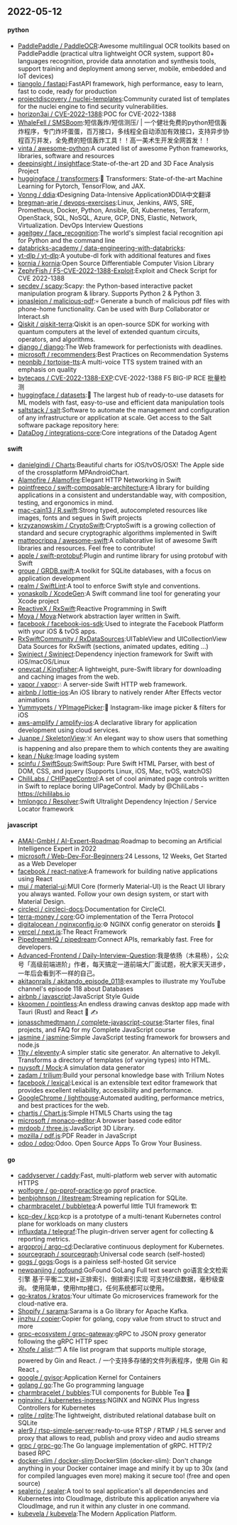 ## 2022-05-12

#### python
* [PaddlePaddle / PaddleOCR](https://github.com/PaddlePaddle/PaddleOCR):Awesome multilingual OCR toolkits based on PaddlePaddle (practical ultra lightweight OCR system, support 80+ languages recognition, provide data annotation and synthesis tools, support training and deployment among server, mobile, embedded and IoT devices)
* [tiangolo / fastapi](https://github.com/tiangolo/fastapi):FastAPI framework, high performance, easy to learn, fast to code, ready for production
* [projectdiscovery / nuclei-templates](https://github.com/projectdiscovery/nuclei-templates):Community curated list of templates for the nuclei engine to find security vulnerabilities.
* [horizon3ai / CVE-2022-1388](https://github.com/horizon3ai/CVE-2022-1388):POC for CVE-2022-1388
* [WhaleFell / SMSBoom](https://github.com/WhaleFell/SMSBoom):短信轰炸/短信测压/ | 一个健壮免费的python短信轰炸程序，专门炸坏蛋蛋，百万接口，多线程全自动添加有效接口，支持异步协程百万并发，全免费的短信轰炸工具！！高一美术生开发全网首发！！
* [vinta / awesome-python](https://github.com/vinta/awesome-python):A curated list of awesome Python frameworks, libraries, software and resources
* [deepinsight / insightface](https://github.com/deepinsight/insightface):State-of-the-art 2D and 3D Face Analysis Project
* [huggingface / transformers](https://github.com/huggingface/transformers):🤗
Transformers: State-of-the-art Machine Learning for Pytorch, TensorFlow, and JAX.
* [Vonng / ddia](https://github.com/Vonng/ddia):《Designing Data-Intensive Application》DDIA中文翻译
* [bregman-arie / devops-exercises](https://github.com/bregman-arie/devops-exercises):Linux, Jenkins, AWS, SRE, Prometheus, Docker, Python, Ansible, Git, Kubernetes, Terraform, OpenStack, SQL, NoSQL, Azure, GCP, DNS, Elastic, Network, Virtualization. DevOps Interview Questions
* [ageitgey / face_recognition](https://github.com/ageitgey/face_recognition):The world's simplest facial recognition api for Python and the command line
* [databricks-academy / data-engineering-with-databricks](https://github.com/databricks-academy/data-engineering-with-databricks):
* [yt-dlp / yt-dlp](https://github.com/yt-dlp/yt-dlp):A youtube-dl fork with additional features and fixes
* [kornia / kornia](https://github.com/kornia/kornia):Open Source Differentiable Computer Vision Library
* [ZephrFish / F5-CVE-2022-1388-Exploit](https://github.com/ZephrFish/F5-CVE-2022-1388-Exploit):Exploit and Check Script for CVE 2022-1388
* [secdev / scapy](https://github.com/secdev/scapy):Scapy: the Python-based interactive packet manipulation program & library. Supports Python 2 & Python 3.
* [jonaslejon / malicious-pdf](https://github.com/jonaslejon/malicious-pdf):💀
Generate a bunch of malicious pdf files with phone-home functionality. Can be used with Burp Collaborator or Interact.sh
* [Qiskit / qiskit-terra](https://github.com/Qiskit/qiskit-terra):Qiskit is an open-source SDK for working with quantum computers at the level of extended quantum circuits, operators, and algorithms.
* [django / django](https://github.com/django/django):The Web framework for perfectionists with deadlines.
* [microsoft / recommenders](https://github.com/microsoft/recommenders):Best Practices on Recommendation Systems
* [neonbjb / tortoise-tts](https://github.com/neonbjb/tortoise-tts):A multi-voice TTS system trained with an emphasis on quality
* [bytecaps / CVE-2022-1388-EXP](https://github.com/bytecaps/CVE-2022-1388-EXP):CVE-2022-1388 F5 BIG-IP RCE 批量检测
* [huggingface / datasets](https://github.com/huggingface/datasets):🤗
The largest hub of ready-to-use datasets for ML models with fast, easy-to-use and efficient data manipulation tools
* [saltstack / salt](https://github.com/saltstack/salt):Software to automate the management and configuration of any infrastructure or application at scale. Get access to the Salt software package repository here:
* [DataDog / integrations-core](https://github.com/DataDog/integrations-core):Core integrations of the Datadog Agent

#### swift
* [danielgindi / Charts](https://github.com/danielgindi/Charts):Beautiful charts for iOS/tvOS/OSX! The Apple side of the crossplatform MPAndroidChart.
* [Alamofire / Alamofire](https://github.com/Alamofire/Alamofire):Elegant HTTP Networking in Swift
* [pointfreeco / swift-composable-architecture](https://github.com/pointfreeco/swift-composable-architecture):A library for building applications in a consistent and understandable way, with composition, testing, and ergonomics in mind.
* [mac-cain13 / R.swift](https://github.com/mac-cain13/R.swift):Strong typed, autocompleted resources like images, fonts and segues in Swift projects
* [krzyzanowskim / CryptoSwift](https://github.com/krzyzanowskim/CryptoSwift):CryptoSwift is a growing collection of standard and secure cryptographic algorithms implemented in Swift
* [matteocrippa / awesome-swift](https://github.com/matteocrippa/awesome-swift):A collaborative list of awesome Swift libraries and resources. Feel free to contribute!
* [apple / swift-protobuf](https://github.com/apple/swift-protobuf):Plugin and runtime library for using protobuf with Swift
* [groue / GRDB.swift](https://github.com/groue/GRDB.swift):A toolkit for SQLite databases, with a focus on application development
* [realm / SwiftLint](https://github.com/realm/SwiftLint):A tool to enforce Swift style and conventions.
* [yonaskolb / XcodeGen](https://github.com/yonaskolb/XcodeGen):A Swift command line tool for generating your Xcode project
* [ReactiveX / RxSwift](https://github.com/ReactiveX/RxSwift):Reactive Programming in Swift
* [Moya / Moya](https://github.com/Moya/Moya):Network abstraction layer written in Swift.
* [facebook / facebook-ios-sdk](https://github.com/facebook/facebook-ios-sdk):Used to integrate the Facebook Platform with your iOS & tvOS apps.
* [RxSwiftCommunity / RxDataSources](https://github.com/RxSwiftCommunity/RxDataSources):UITableView and UICollectionView Data Sources for RxSwift (sections, animated updates, editing ...)
* [Swinject / Swinject](https://github.com/Swinject/Swinject):Dependency injection framework for Swift with iOS/macOS/Linux
* [onevcat / Kingfisher](https://github.com/onevcat/Kingfisher):A lightweight, pure-Swift library for downloading and caching images from the web.
* [vapor / vapor](https://github.com/vapor/vapor):💧
A server-side Swift HTTP web framework.
* [airbnb / lottie-ios](https://github.com/airbnb/lottie-ios):An iOS library to natively render After Effects vector animations
* [Yummypets / YPImagePicker](https://github.com/Yummypets/YPImagePicker):📸
Instagram-like image picker & filters for iOS
* [aws-amplify / amplify-ios](https://github.com/aws-amplify/amplify-ios):A declarative library for application development using cloud services.
* [Juanpe / SkeletonView](https://github.com/Juanpe/SkeletonView):☠️
An elegant way to show users that something is happening and also prepare them to which contents they are awaiting
* [kean / Nuke](https://github.com/kean/Nuke):Image loading system
* [scinfu / SwiftSoup](https://github.com/scinfu/SwiftSoup):SwiftSoup: Pure Swift HTML Parser, with best of DOM, CSS, and jquery (Supports Linux, iOS, Mac, tvOS, watchOS)
* [ChiliLabs / CHIPageControl](https://github.com/ChiliLabs/CHIPageControl):A set of cool animated page controls written in Swift to replace boring UIPageControl. Mady by @ChiliLabs - https://chililabs.io
* [hmlongco / Resolver](https://github.com/hmlongco/Resolver):Swift Ultralight Dependency Injection / Service Locator framework

#### javascript
* [AMAI-GmbH / AI-Expert-Roadmap](https://github.com/AMAI-GmbH/AI-Expert-Roadmap):Roadmap to becoming an Artificial Intelligence Expert in 2022
* [microsoft / Web-Dev-For-Beginners](https://github.com/microsoft/Web-Dev-For-Beginners):24 Lessons, 12 Weeks, Get Started as a Web Developer
* [facebook / react-native](https://github.com/facebook/react-native):A framework for building native applications using React
* [mui / material-ui](https://github.com/mui/material-ui):MUI Core (formerly Material-UI) is the React UI library you always wanted. Follow your own design system, or start with Material Design.
* [circleci / circleci-docs](https://github.com/circleci/circleci-docs):Documentation for CircleCI.
* [terra-money / core](https://github.com/terra-money/core):GO implementation of the Terra Protocol
* [digitalocean / nginxconfig.io](https://github.com/digitalocean/nginxconfig.io):⚙️
NGINX config generator on steroids
💉
* [vercel / next.js](https://github.com/vercel/next.js):The React Framework
* [PipedreamHQ / pipedream](https://github.com/PipedreamHQ/pipedream):Connect APIs, remarkably fast. Free for developers.
* [Advanced-Frontend / Daily-Interview-Question](https://github.com/Advanced-Frontend/Daily-Interview-Question):我是依扬（木易杨），公众号「高级前端进阶」作者，每天搞定一道前端大厂面试题，祝大家天天进步，一年后会看到不一样的自己。
* [akitaonrails / akitando_episode_0118](https://github.com/akitaonrails/akitando_episode_0118):examples to illustrate my YouTube channel's episode 118 about Databases
* [airbnb / javascript](https://github.com/airbnb/javascript):JavaScript Style Guide
* [kkoomen / pointless](https://github.com/kkoomen/pointless):An endless drawing canvas desktop app made with Tauri (Rust) and React
🎨
✍️
* [jonasschmedtmann / complete-javascript-course](https://github.com/jonasschmedtmann/complete-javascript-course):Starter files, final projects, and FAQ for my Complete JavaScript course
* [jasmine / jasmine](https://github.com/jasmine/jasmine):Simple JavaScript testing framework for browsers and node.js
* [11ty / eleventy](https://github.com/11ty/eleventy):A simpler static site generator. An alternative to Jekyll. Transforms a directory of templates (of varying types) into HTML.
* [nuysoft / Mock](https://github.com/nuysoft/Mock):A simulation data generator
* [zadam / trilium](https://github.com/zadam/trilium):Build your personal knowledge base with Trilium Notes
* [facebook / lexical](https://github.com/facebook/lexical):Lexical is an extensible text editor framework that provides excellent reliability, accessibility and performance.
* [GoogleChrome / lighthouse](https://github.com/GoogleChrome/lighthouse):Automated auditing, performance metrics, and best practices for the web.
* [chartjs / Chart.js](https://github.com/chartjs/Chart.js):Simple HTML5 Charts using the <canvas> tag
* [microsoft / monaco-editor](https://github.com/microsoft/monaco-editor):A browser based code editor
* [mrdoob / three.js](https://github.com/mrdoob/three.js):JavaScript 3D Library.
* [mozilla / pdf.js](https://github.com/mozilla/pdf.js):PDF Reader in JavaScript
* [odoo / odoo](https://github.com/odoo/odoo):Odoo. Open Source Apps To Grow Your Business.

#### go
* [caddyserver / caddy](https://github.com/caddyserver/caddy):Fast, multi-platform web server with automatic HTTPS
* [wolfogre / go-pprof-practice](https://github.com/wolfogre/go-pprof-practice):go pprof practice.
* [benbjohnson / litestream](https://github.com/benbjohnson/litestream):Streaming replication for SQLite.
* [charmbracelet / bubbletea](https://github.com/charmbracelet/bubbletea):A powerful little TUI framework
🏗
* [kcp-dev / kcp](https://github.com/kcp-dev/kcp):kcp is a prototype of a multi-tenant Kubernetes control plane for workloads on many clusters
* [influxdata / telegraf](https://github.com/influxdata/telegraf):The plugin-driven server agent for collecting & reporting metrics.
* [argoproj / argo-cd](https://github.com/argoproj/argo-cd):Declarative continuous deployment for Kubernetes.
* [sourcegraph / sourcegraph](https://github.com/sourcegraph/sourcegraph):Universal code search (self-hosted)
* [gogs / gogs](https://github.com/gogs/gogs):Gogs is a painless self-hosted Git service
* [newpanjing / gofound](https://github.com/newpanjing/gofound):GoFound GoLang Full text search go语言全文检索引擎 基于平衡二叉树+正排索引、倒排索引实现 可支持亿级数据，毫秒级查询。 使用简单，使用http接口，任何系统都可以使用。
* [go-kratos / kratos](https://github.com/go-kratos/kratos):Your ultimate Go microservices framework for the cloud-native era.
* [Shopify / sarama](https://github.com/Shopify/sarama):Sarama is a Go library for Apache Kafka.
* [jinzhu / copier](https://github.com/jinzhu/copier):Copier for golang, copy value from struct to struct and more
* [grpc-ecosystem / grpc-gateway](https://github.com/grpc-ecosystem/grpc-gateway):gRPC to JSON proxy generator following the gRPC HTTP spec
* [Xhofe / alist](https://github.com/Xhofe/alist):🗂️
A file list program that supports multiple storage, powered by Gin and React. / 一个支持多存储的文件列表程序，使用 Gin 和 React 。
* [google / gvisor](https://github.com/google/gvisor):Application Kernel for Containers
* [golang / go](https://github.com/golang/go):The Go programming language
* [charmbracelet / bubbles](https://github.com/charmbracelet/bubbles):TUI components for Bubble Tea
🍡
* [nginxinc / kubernetes-ingress](https://github.com/nginxinc/kubernetes-ingress):NGINX and NGINX Plus Ingress Controllers for Kubernetes
* [rqlite / rqlite](https://github.com/rqlite/rqlite):The lightweight, distributed relational database built on SQLite
* [aler9 / rtsp-simple-server](https://github.com/aler9/rtsp-simple-server):ready-to-use RTSP / RTMP / HLS server and proxy that allows to read, publish and proxy video and audio streams
* [grpc / grpc-go](https://github.com/grpc/grpc-go):The Go language implementation of gRPC. HTTP/2 based RPC
* [docker-slim / docker-slim](https://github.com/docker-slim/docker-slim):DockerSlim (docker-slim): Don't change anything in your Docker container image and minify it by up to 30x (and for compiled languages even more) making it secure too! (free and open source)
* [sealerio / sealer](https://github.com/sealerio/sealer):A tool to seal application's all dependencies and Kubernetes into CloudImage, distribute this application anywhere via CloudImage, and run it within any cluster in one command.
* [kubevela / kubevela](https://github.com/kubevela/kubevela):The Modern Application Platform.
